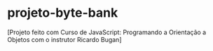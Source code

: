 # projeto-byte-bank
[Projeto feito com Curso de JavaScript: Programando a Orientação a Objetos com o instrutor Ricardo Bugan]
